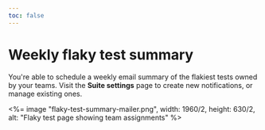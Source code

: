 ```yaml
---
toc: false
---
```


# Weekly flaky test summary

You're able to schedule a weekly email summary of the flakiest tests owned by your teams. Visit the **Suite settings** page to create new notifications, or manage existing ones.

<%= image "flaky-test-summary-mailer.png", width: 1960/2, height: 630/2, alt: "Flaky test page showing team assignments" %>
